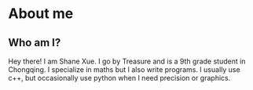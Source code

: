 # About me

## Who am I?
Hey there! I am Shane Xue. I go by Treasure and is a 9th grade student in Chongqing. I specialize in maths but I also write programs. I usually use c++, but occasionally use python when I need precision or graphics.
